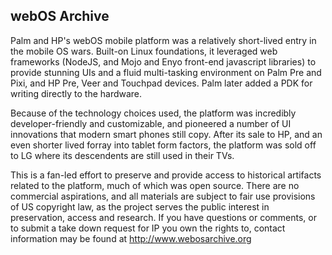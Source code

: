 ## webOS Archive

Palm and HP's webOS mobile platform was a relatively short-lived entry in the mobile OS wars. Built-on Linux foundations, it leveraged web frameworks (NodeJS, and Mojo and Enyo front-end javascript libraries) to provide stunning UIs and a fluid multi-tasking environment on Palm Pre and Pixi, and HP Pre, Veer and Touchpad devices. Palm later added a PDK for writing directly to the hardware. 

Because of the technology choices used, the platform was incredibly developer-friendly and customizable, and pioneered a number of UI innovations that modern smart phones still copy. After its sale to HP, and an even shorter lived forray into tablet form factors, the platform was sold off to LG where its descendents are still used in their TVs.

This is a fan-led effort to preserve and provide access to historical artifacts related to the platform, much of which was open source. There are no commercial aspirations, and all materials are subject to fair use provisions of US copyright law, as the project serves the public interest in preservation, access and research. If you have questions or comments, or to submit a take down request for IP you own the rights to, contact information may be found at http://www.webosarchive.org
